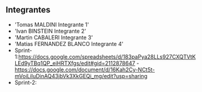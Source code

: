  ## Integrantes
- 'Tomas MALDINI Integrante 1'
- 'Ivan BINSTEIN Integrante 2'
- 'Martin CABALERI Integrante 3'
- 'Matias FERNANDEZ BLANCO Integrante 4'
- Sprint-1:https://docs.google.com/spreadsheets/d/183paPya28LLs927CXQTVtKLEd9yTBq1QP_eiHRTXfgs/edit#gid=2112878647
-https://docs.google.com/document/d/16Kah2Cy-NCt5t-mVoiLiIuDinAQ43jbVk3XkGEQi_mg/edit?usp=sharing
- Sprint-2:
